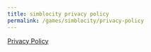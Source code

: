 ```yaml
---
title: simblocity privacy policy
permalink: /games/simblocity/privacy-policy
---
```


<a href="https://www.iubenda.com/privacy-policy/216666" class="iubenda-white no-brand iub-body-embed iubenda-embed" title="Privacy Policy">Privacy Policy</a><script type="text/javascript">(function (w,d) {var loader = function () {var s = d.createElement("script"), tag = d.getElementsByTagName("script")[0]; s.src = "https://cdn.iubenda.com/iubenda.js"; tag.parentNode.insertBefore(s,tag);}; if(w.addEventListener){w.addEventListener("load", loader, false);}else if(w.attachEvent){w.attachEvent("onload", loader);}else{w.onload = loader;}})(window, document);</script>

